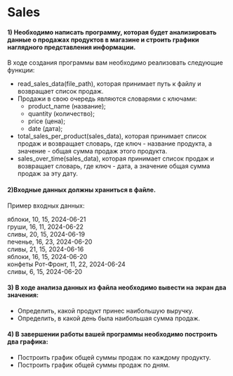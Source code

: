 # Sales
#### 1) Необходимо написать программу, которая будет анализировать данные о продажах продуктов в магазине и строить графики наглядного представления информации.

В ходе создания программы вам необходимо реализовать следующие функции:
- read_sales_data(file_path), которая принимает путь к файлу и возвращает список продаж.
- Продажи в свою очередь являются словарями с ключами:
  - product_name  (название);
  - quantity (количество);
  - price (цена);
  - date (дата);
- total_sales_per_product(sales_data), которая принимает список продаж и возвращает словарь, где ключ - название продукта, а значение - общая сумма продаж этого продукта.
- sales_over_time(sales_data), которая принимает список продаж и возвращает словарь, где ключ - дата, а значение общая сумма продаж за эту дату.

#### 2)Входные данных должны храниться в файле.

Пример входных данных:

яблоки, 10, 15, 2024-06-21 \
груши, 16, 11, 2024-06-22 \
сливы, 20, 15, 2024-06-19 \
печенье, 16, 23, 2024-06-20 \
сливы, 21, 15, 2024-06-16 \
яблоки, 16, 15, 2024-06-20 \
конфеты Рот-Фронт, 11, 22, 2024-06-24 \
сливы, 6, 15, 2024-06-20 
 

#### 3) В ходе анализа данных из файла необходимо вывести на экран два значения:

- Определить, какой продукт принес наибольшую выручку.
- Определить, в какой день была наибольшая сумма продаж.
 

#### 4) В завершении работы вашей программы необходимо построить два графика:

- Построить график общей суммы продаж по каждому продукту.
- Построить график общей суммы продаж по дням.
